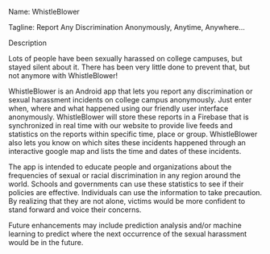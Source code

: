 Name: WhistleBlower

Tagline: Report Any Discrimination Anonymously, Anytime, Anywhere...

Description

Lots of people have been sexually harassed on college campuses, but stayed silent about it. There has been very little done to prevent that, but not anymore with WhistleBlower!

WhistleBlower is an Android app that lets you report any discrimination or sexual harassment incidents on college campus anonymously. Just enter when, where and what happened using our friendly user interface anonymously. WhistleBlower will store these reports in a Firebase that is synchronized in real time with our website to provide live feeds and statistics on the reports within specific time, place or group. WhistleBlower also lets you know on which sites these incidents happened through an interactive google map and lists the time and dates of these incidents.

The app is intended to educate people and organizations about the frequencies of sexual or racial discrimination in any region around the world. Schools and governments can use these statistics to see if their policies are effective. Individuals can use the information to take precaution. By realizing that they are not alone, victims would be more confident to stand forward and voice their concerns. 

Future enhancements may include prediction analysis and/or machine learning to predict where the next occurrence of the sexual harassment would be in the future. 
